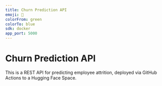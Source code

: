 ```yaml
---
title: Churn Prediction API
emoji: 🚀
colorFrom: green
colorTo: blue
sdk: docker
app_port: 5000
---
```


# Churn Prediction API

This is a REST API for predicting employee attrition, deployed via GitHub Actions to a Hugging Face Space.